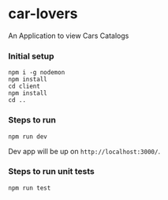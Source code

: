 # car-lovers
An Application to view Cars Catalogs

### Initial setup
```
npm i -g nodemon
npm install 
cd client 
npm install
cd ..
```
### Steps to run
```
npm run dev
```
Dev app will be up on `http://localhost:3000/`.

### Steps to run unit tests
```
npm run test
```

